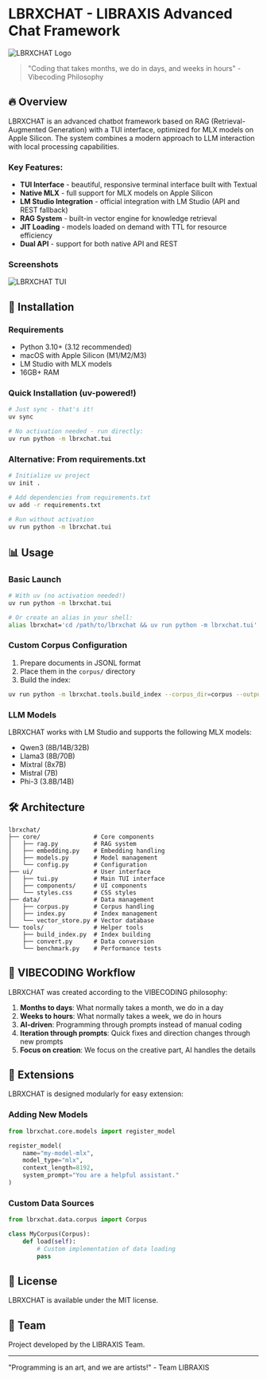 # LBRXCHAT - LIBRAXIS Advanced Chat Framework

![LBRXCHAT Logo](https://via.placeholder.com/800x200/0a0a0a/ffffff?text=LBRXCHAT)

> "Coding that takes months, we do in days, and weeks in hours" - Vibecoding Philosophy

## 🔥 Overview

LBRXCHAT is an advanced chatbot framework based on RAG (Retrieval-Augmented Generation) with a TUI interface, optimized for MLX models on Apple Silicon. The system combines a modern approach to LLM interaction with local processing capabilities.

### Key Features:

- **TUI Interface** - beautiful, responsive terminal interface built with Textual
- **Native MLX** - full support for MLX models on Apple Silicon
- **LM Studio Integration** - official integration with LM Studio (API and REST fallback)
- **RAG System** - built-in vector engine for knowledge retrieval
- **JIT Loading** - models loaded on demand with TTL for resource efficiency
- **Dual API** - support for both native API and REST

### Screenshots

![LBRXCHAT TUI](https://via.placeholder.com/800x500/1a1a1a/ffffff?text=LBRXCHAT+TUI+Screen)

## 🚀 Installation

### Requirements

- Python 3.10+ (3.12 recommended)
- macOS with Apple Silicon (M1/M2/M3)
- LM Studio with MLX models
- 16GB+ RAM

### Quick Installation (uv-powered!)

```bash
# Just sync - that's it!
uv sync

# No activation needed - run directly:
uv run python -m lbrxchat.tui
```

### Alternative: From requirements.txt

```bash
# Initialize uv project
uv init .

# Add dependencies from requirements.txt
uv add -r requirements.txt

# Run without activation
uv run python -m lbrxchat.tui
```

## 📊 Usage

### Basic Launch

```bash
# With uv (no activation needed!)
uv run python -m lbrxchat.tui

# Or create an alias in your shell:
alias lbrxchat='cd /path/to/lbrxchat && uv run python -m lbrxchat.tui'
```

### Custom Corpus Configuration

1. Prepare documents in JSONL format
2. Place them in the `corpus/` directory
3. Build the index:

```bash
uv run python -m lbrxchat.tools.build_index --corpus_dir=corpus --output_dir=indexes
```

### LLM Models

LBRXCHAT works with LM Studio and supports the following MLX models:

- Qwen3 (8B/14B/32B)
- Llama3 (8B/70B)
- Mixtral (8x7B)
- Mistral (7B)
- Phi-3 (3.8B/14B)

## 🛠️ Architecture

```
lbrxchat/
├── core/               # Core components
│   ├── rag.py          # RAG system
│   ├── embedding.py    # Embedding handling
│   ├── models.py       # Model management
│   └── config.py       # Configuration
├── ui/                 # User interface
│   ├── tui.py          # Main TUI interface
│   ├── components/     # UI components
│   └── styles.css      # CSS styles
├── data/               # Data management
│   ├── corpus.py       # Corpus handling
│   ├── index.py        # Index management
│   └── vector_store.py # Vector database
└── tools/              # Helper tools
    ├── build_index.py  # Index building
    ├── convert.py      # Data conversion
    └── benchmark.py    # Performance tests
```

## 🔄 VIBECODING Workflow

LBRXCHAT was created according to the VIBECODING philosophy:

1. **Months to days**: What normally takes a month, we do in a day
2. **Weeks to hours**: What normally takes a week, we do in hours
3. **AI-driven**: Programming through prompts instead of manual coding
4. **Iteration through prompts**: Quick fixes and direction changes through new prompts
5. **Focus on creation**: We focus on the creative part, AI handles the details

## 🧩 Extensions

LBRXCHAT is designed modularly for easy extension:

### Adding New Models

```python
from lbrxchat.core.models import register_model

register_model(
    name="my-model-mlx",
    model_type="mlx",
    context_length=8192,
    system_prompt="You are a helpful assistant."
)
```

### Custom Data Sources

```python
from lbrxchat.data.corpus import Corpus

class MyCorpus(Corpus):
    def load(self):
        # Custom implementation of data loading
        pass
```

## 📝 License

LBRXCHAT is available under the MIT license.

## 👥 Team

Project developed by the LIBRAXIS Team.

---

"Programming is an art, and we are artists!" - Team LIBRAXIS 
